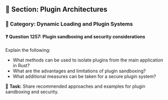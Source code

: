 ## 📘 Section: Plugin Architectures  
### 🔹 Category: Dynamic Loading and Plugin Systems  
#### ❓ Question 1257: Plugin sandboxing and security considerations

Explain the following:

- What methods can be used to isolate plugins from the main application in Rust?
- What are the advantages and limitations of plugin sandboxing?
- What additional measures can be taken for a secure plugin system?

🔧 **Task:** Share recommended approaches and examples for plugin sandboxing and security.
